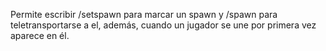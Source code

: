 Permite escribir /setspawn para marcar un spawn y /spawn para teletransportarse a el, además, cuando un jugador se une por primera vez aparece en él.
